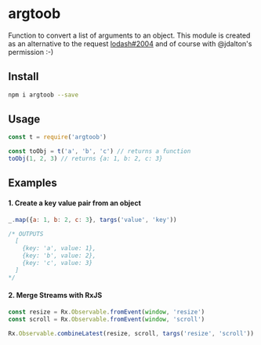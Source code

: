 # argtoob

Function to convert a list of arguments to an object. This module is created as an alternative to the request [lodash#2004][0]  and of course with @jdalton's permission :-)

## Install

```bash
npm i argtoob --save
```

## Usage
```javascript
const t = require('argtoob')

const toObj = t('a', 'b', 'c') // returns a function
toObj(1, 2, 3) // returns {a: 1, b: 2, c: 3}

```

## Examples

#### 1. Create a key value pair from an object

```javascript
_.map({a: 1, b: 2, c: 3}, targs('value', 'key'))

/* OUTPUTS
  [
    {key: 'a', value: 1},
    {key: 'b', value: 2},
    {key: 'c', value: 3}
  ]
*/
```

#### 2. Merge Streams with RxJS

```javascript
const resize = Rx.Observable.fromEvent(window, 'resize')
const scroll = Rx.Observable.fromEvent(window, 'scroll')

Rx.Observable.combineLatest(resize, scroll, targs('resize', 'scroll'))
```

[0]: https://github.com/lodash/lodash/issues/2004#issuecomment-185087141
